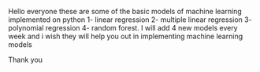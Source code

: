Hello everyone these are some of the basic models of machine learning implemented on python 
1-  linear regression
2- multiple linear regression
3- polynomial regression
4- random forest. 
I will add 4 new models every week and i wish they will help you out in implementing machine learning models 

Thank you 
